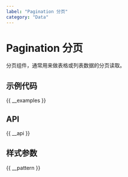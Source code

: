 ```yaml
---
label: "Pagination 分页"
category: "Data"
---
```


# Pagination 分页

分页组件，通常用来做表格或列表数据的分页读取。

## 示例代码

{{ __examples }}

## API

{{ __api }}

## 样式参数

{{ __pattern }}

